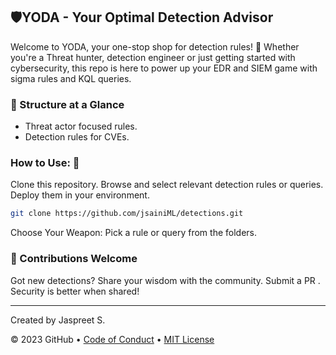 ## 🛡️YODA - Your Optimal Detection Advisor
Welcome to YODA, your one-stop shop for detection rules! 🎉 Whether you're a Threat hunter, detection engineer or just getting started with cybersecurity, this repo is here to power up your EDR and SIEM game with sigma rules and KQL queries.


### 📂 Structure at a Glance
- Threat actor focused rules.
- Detection rules for CVEs.

### How to Use: 🎯 
Clone this repository.
Browse and select relevant detection rules or queries.
Deploy them in your environment.

```bash
git clone https://github.com/jsainiML/detections.git
```
Choose Your Weapon: Pick a rule or query from the folders.


### 🤝 Contributions Welcome
Got new detections? Share your wisdom with the community. Submit a PR . Security is better when shared!


<footer>

---

Created by Jaspreet S.

&copy; 2023 GitHub &bull; [Code of Conduct](https://www.contributor-covenant.org/version/2/1/code_of_conduct/code_of_conduct.md) &bull; [MIT License](https://gh.io/mit)

</footer>
